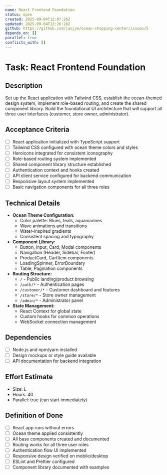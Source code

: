 ```yaml
---
name: React Frontend Foundation
status: open
created: 2025-09-04T12:07:26Z
updated: 2025-09-04T12:26:28Z
github: https://github.com/jaujye/ocean-shopping-center/issues/5
depends_on: []
parallel: true
conflicts_with: []
---
```


# Task: React Frontend Foundation

## Description
Set up the React application with Tailwind CSS, establish the ocean-themed design system, implement role-based routing, and create the shared component library. Build the foundational UI architecture that will support all three user interfaces (customer, store owner, administrator).

## Acceptance Criteria
- [ ] React application initialized with TypeScript support
- [ ] Tailwind CSS configured with ocean theme colors and styles
- [ ] Heroicons integrated for consistent iconography
- [ ] Role-based routing system implemented
- [ ] Shared component library structure established
- [ ] Authentication context and hooks created
- [ ] API client service configured for backend communication
- [ ] Responsive layout system implemented
- [ ] Basic navigation components for all three roles

## Technical Details
- **Ocean Theme Configuration:**
  - Color palette: Blues, teals, aquamarines
  - Wave animations and transitions
  - Water-inspired gradients
  - Consistent spacing and typography
- **Component Library:**
  - Button, Input, Card, Modal components
  - Navigation (Header, Sidebar, Footer)
  - ProductCard, CartItem components
  - LoadingSpinner, ErrorBoundary
  - Table, Pagination components
- **Routing Structure:**
  - `/` - Public landing/product browsing
  - `/auth/*` - Authentication pages
  - `/customer/*` - Customer dashboard and features
  - `/store/*` - Store owner management
  - `/admin/*` - Administrator panel
- **State Management:**
  - React Context for global state
  - Custom hooks for common operations
  - WebSocket connection management

## Dependencies
- [ ] Node.js and npm/yarn installed
- [ ] Design mockups or style guide available
- [ ] API documentation for backend integration

## Effort Estimate
- Size: L
- Hours: 40
- Parallel: true (can start immediately)

## Definition of Done
- [ ] React app runs without errors
- [ ] Ocean theme applied consistently
- [ ] All base components created and documented
- [ ] Routing works for all three user roles
- [ ] Authentication flow UI implemented
- [ ] Responsive design verified on mobile/desktop
- [ ] ESLint and Prettier configured
- [ ] Component library documented with examples
